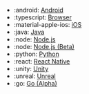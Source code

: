 <!-- To add an entry, first add an SVG logo in overrides/.icons, then add a new line item in the table. Wrap the icon filename in colons to reference it. -->

<div class="grid cards" markdown>

- :android: [Android](../data/sdks/android-kotlin/index.md)
- :typescript: [Browser](../data/sdks/typescript-browser/index.md)
- :material-apple-ios: [iOS](../data/sdks/ios/index.md)
- :java: [Java](../data/sdks/java/index.md)
- :node: [Node.js](../data/sdks/node/index.md)
- :node: [Node.js (Beta)](../data/sdks/typescript-node/index.md)
- :python: [Python](../data/sdks/python/index.md)
- :react: [React Native](../data/sdks/typescript-react-native/index.md)
- :unity: [Unity](../data/sdks/unity/index.md)
- :unreal: [Unreal](../data/sdks/unreal/index.md)
- :go: [Go (Alpha)](../data/sdks/go/index.md)

</div>
